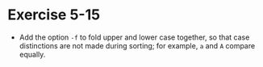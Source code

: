 # Exercise 5-15

- Add the option `-f` to fold upper and lower case together,
so that case distinctions are not made during sorting;
for example, `a` and `A` compare equally.
